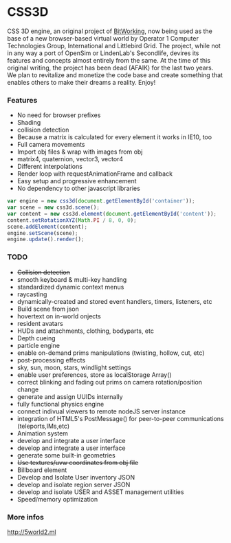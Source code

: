 CSS3D
=====

CSS 3D engine, an original project of <a href="http://css3d.bitworking.de/">BitWorking</a>, now being used as the base of a new browser-based virtual world by Operator 1 Computer Technologies Group, International and Littlebird Grid. The project, while not in any way a port of OpenSim or LindenLab's Secondlife, devires its features and concepts almost entirely from the same. At the time of this original writing, the project has been dead (AFAIK) for the last two years. We plan to revitalize and monetize the code base and create something that enables others to make their dreams a reality. Enjoy!

### Features
* No need for browser prefixes
* Shading
* collision detection
* Because a matrix is calculated for every element it works in IE10, too
* Full camera movements
* Import obj files & wrap with images from obj
* matrix4, quaternion, vector3, vector4
* Different interpolations
* Render loop with requestAnimationFrame and callback
* Easy setup and progressive enhancement
* No dependency to other javascript libraries

```javascript
var engine = new css3d(document.getElementById('container'));         
var scene = new css3d.scene();
var content = new css3d.element(document.getElementById('content'));
content.setRotationXYZ(Math.PI / 8, 0, 0);
scene.addElement(content);
engine.setScene(scene);
engine.update().render();
```

### TODO
* ~~Collision detection~~
* smooth keyboard & multi-key handling
* standardized dynamic context menus
* raycasting
* dynamically-created and stored event handlers, timers, listeners, etc
* Build scene from json
* hovertext on in-world onjects
* resident avatars
* HUDs and attachments, clothing, bodyparts, etc
* Depth cueing
* particle engine
* enable on-demand prims manipulations (twisting, hollow, cut, etc)
* post-processing effects
* sky, sun, moon, stars, windlight settings
* enable user preferences, store as localStorage Array()
* correct blinking and fading out prims on camera rotation/position change
* generate and assign UUIDs internally
* fully functional physics engine
* connect indivual viewers to remote nodeJS server instance
* integration of HTML5's PostMessage() for peer-to-peer communications (teleports,IMs,etc)
* Animation system
* develop and integrate a user interface
* develop and integrate a user interface
* generate some built-in geometries
* ~~Use textures/uvw coordinates from obj file~~
* Billboard element
* Develop and Isolate User inventory JSON
* develop and isolate region server JSON
* develop and isolate USER and ASSET management utilities
* Speed/memory optimization

### More infos
http://5world2.ml

